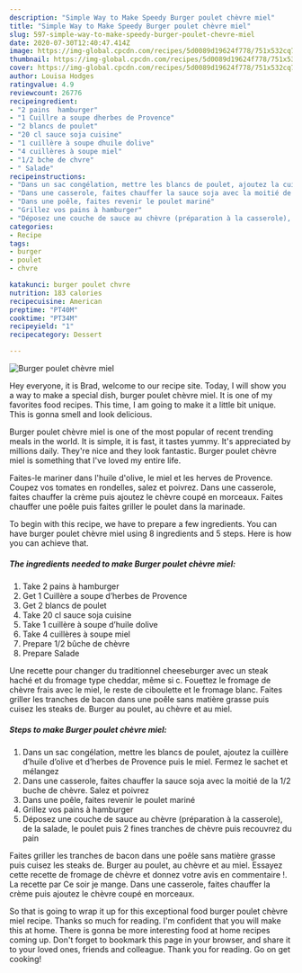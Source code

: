 ```yaml
---
description: "Simple Way to Make Speedy Burger poulet chèvre miel"
title: "Simple Way to Make Speedy Burger poulet chèvre miel"
slug: 597-simple-way-to-make-speedy-burger-poulet-chevre-miel
date: 2020-07-30T12:40:47.414Z
image: https://img-global.cpcdn.com/recipes/5d0089d19624f778/751x532cq70/burger-poulet-chevre-miel-photo-principale-de-la-recette.jpg
thumbnail: https://img-global.cpcdn.com/recipes/5d0089d19624f778/751x532cq70/burger-poulet-chevre-miel-photo-principale-de-la-recette.jpg
cover: https://img-global.cpcdn.com/recipes/5d0089d19624f778/751x532cq70/burger-poulet-chevre-miel-photo-principale-de-la-recette.jpg
author: Louisa Hodges
ratingvalue: 4.9
reviewcount: 26776
recipeingredient:
- "2 pains  hamburger"
- "1 Cuillre a soupe dherbes de Provence"
- "2 blancs de poulet"
- "20 cl sauce soja cuisine"
- "1 cuillère à soupe dhuile dolive"
- "4 cuillères à soupe miel"
- "1/2 bche de chvre"
- " Salade"
recipeinstructions:
- "Dans un sac congélation, mettre les blancs de poulet, ajoutez la cuillère d’huile d’olive et d’herbes de Provence puis le miel. Fermez le sachet et mélangez"
- "Dans une casserole, faites chauffer la sauce soja avec la moitié de la 1/2 buche de chèvre. Salez et poivrez"
- "Dans une poêle, faites revenir le poulet mariné"
- "Grillez vos pains à hamburger"
- "Déposez une couche de sauce au chèvre (préparation à la casserole), de la salade, le poulet puis 2 fines tranches de chèvre puis recouvrez du pain"
categories:
- Recipe
tags:
- burger
- poulet
- chvre

katakunci: burger poulet chvre 
nutrition: 183 calories
recipecuisine: American
preptime: "PT40M"
cooktime: "PT34M"
recipeyield: "1"
recipecategory: Dessert

---
```



![Burger poulet chèvre miel](https://img-global.cpcdn.com/recipes/5d0089d19624f778/751x532cq70/burger-poulet-chevre-miel-photo-principale-de-la-recette.jpg)

Hey everyone, it is Brad, welcome to our recipe site. Today, I will show you a way to make a special dish, burger poulet chèvre miel. It is one of my favorites food recipes. This time, I am going to make it a little bit unique. This is gonna smell and look delicious.

Burger poulet chèvre miel is one of the most popular of recent trending meals in the world. It is simple, it is fast, it tastes yummy. It's appreciated by millions daily. They're nice and they look fantastic. Burger poulet chèvre miel is something that I've loved my entire life.

Faites-le mariner dans l&#39;huile d&#39;olive, le miel et les herves de Provence. Coupez vos tomates en rondelles, salez et poivrez. Dans une casserole, faites chauffer la crème puis ajoutez le chèvre coupé en morceaux. Faites chauffer une poêle puis faites griller le poulet dans la marinade.


To begin with this recipe, we have to prepare a few ingredients. You can have burger poulet chèvre miel using 8 ingredients and 5 steps. Here is how you can achieve that.

<!--inarticleads1-->

##### The ingredients needed to make Burger poulet chèvre miel:

1. Take 2 pains à hamburger
1. Get 1 Cuillère a soupe d’herbes de Provence
1. Get 2 blancs de poulet
1. Take 20 cl sauce soja cuisine
1. Take 1 cuillère à soupe d’huile dolive
1. Take 4 cuillères à soupe miel
1. Prepare 1/2 bûche de chèvre
1. Prepare  Salade


Une recette pour changer du traditionnel cheeseburger avec un steak haché et du fromage type cheddar, même si c. Fouettez le fromage de chèvre frais avec le miel, le reste de ciboulette et le fromage blanc. Faites griller les tranches de bacon dans une poêle sans matière grasse puis cuisez les steaks de. Burger au poulet, au chèvre et au miel. 

<!--inarticleads2-->

##### Steps to make Burger poulet chèvre miel:

1. Dans un sac congélation, mettre les blancs de poulet, ajoutez la cuillère d’huile d’olive et d’herbes de Provence puis le miel. Fermez le sachet et mélangez
1. Dans une casserole, faites chauffer la sauce soja avec la moitié de la 1/2 buche de chèvre. Salez et poivrez
1. Dans une poêle, faites revenir le poulet mariné
1. Grillez vos pains à hamburger
1. Déposez une couche de sauce au chèvre (préparation à la casserole), de la salade, le poulet puis 2 fines tranches de chèvre puis recouvrez du pain


Faites griller les tranches de bacon dans une poêle sans matière grasse puis cuisez les steaks de. Burger au poulet, au chèvre et au miel. Essayez cette recette de fromage de chèvre et donnez votre avis en commentaire !. La recette par Ce soir je mange. Dans une casserole, faites chauffer la crème puis ajoutez le chèvre coupé en morceaux. 

So that is going to wrap it up for this exceptional food burger poulet chèvre miel recipe. Thanks so much for reading. I'm confident that you will make this at home. There is gonna be more interesting food at home recipes coming up. Don't forget to bookmark this page in your browser, and share it to your loved ones, friends and colleague. Thank you for reading. Go on get cooking!
